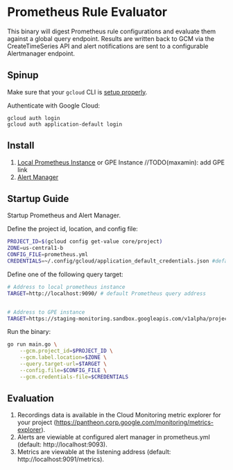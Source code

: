 # Prometheus Rule Evaluator

This binary will digest Prometheus rule configurations and evaluate them against a global query endpoint. Results are written back to GCM via the CreateTimeSeries API and alert notifications are sent to a configurable Alertmanager endpoint.

## Spinup

Make sure that your `gcloud` CLI is [setup properly](https://cloud.google.com/sdk/docs/quickstart).

Authenticate with Google Cloud:
```
gcloud auth login
gcloud auth application-default login
```
## Install

1. [Local Prometheus Instance](https://prometheus.io/docs/prometheus/latest/getting_started/) or GPE Instance //TODO(maxamin): add GPE link
2. [Alert Manager](https://prometheus.io/download/)

## Startup Guide

Startup Prometheus and Alert Manager.

Define the project id, location, and config file:

```bash
PROJECT_ID=$(gcloud config get-value core/project)
ZONE=us-central1-b
CONFIG_FILE=prometheus.yml
CREDENTIALS=~/.config/gcloud/application_default_credentials.json #default location
```

Define one of the following query target:

```bash
# Address to local prometheus instance
TARGET=http://localhost:9090/ # default Prometheus query address


# Address to GPE instance
TARGET=https://staging-monitoring.sandbox.googleapis.com/v1alpha/projects/$PROJECT_ID/location/global/prometheus/
```

Run the binary:

```bash
go run main.go \
    --gcm.project_id=$PROJECT_ID \
    --gcm.label.location=$ZONE \
    --query.target-url=$TARGET \
    --config.file=$CONFIG_FILE \
    --gcm.credentials-file=$CREDENTIALS
```

## Evaluation

1. Recordings data is available in the Cloud Monitoring metric explorer for your project (https://pantheon.corp.google.com/monitoring/metrics-explorer).
2. Alerts are viewiable at configured alert manager in prometheus.yml (default: http://localhost:9093).
3. Metrics are viewable at the listening address (default: http://localhost:9091/metrics).